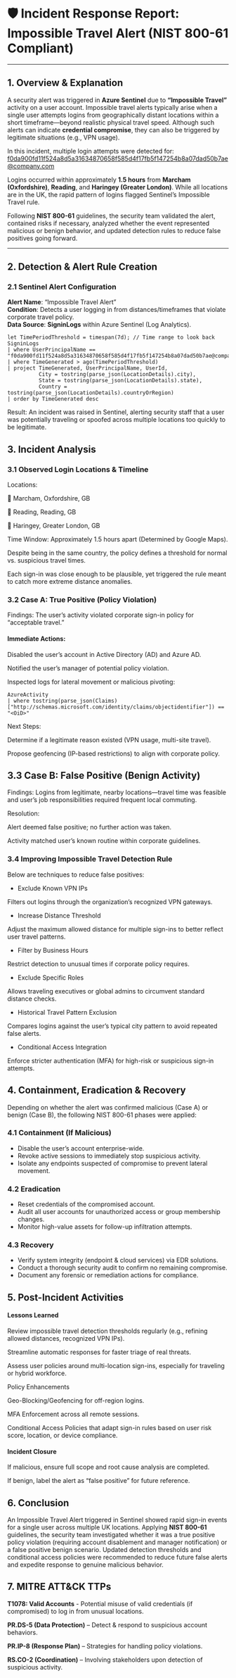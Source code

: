 # 🛡️ Incident Response Report: Impossible Travel Alert (NIST 800-61 Compliant)

---

## 1. Overview & Explanation
A security alert was triggered in **Azure Sentinel** due to **“Impossible Travel”** activity on a user account. Impossible travel alerts typically arise when a single user attempts logins from geographically distant locations within a short timeframe—beyond realistic physical travel speed. Although such alerts can indicate **credential compromise**, they can also be triggered by legitimate situations (e.g., VPN usage).

In this incident, multiple login attempts were detected for:
f0da900fd11f524a8d5a31634870658f585d4f17fb5f147254b8a07dad50b7ae@company.com

Logins occurred within approximately **1.5 hours** from **Marcham (Oxfordshire)**, **Reading**, and **Haringey (Greater London)**. While all locations are in the UK, the rapid pattern of logins flagged Sentinel’s Impossible Travel rule.

Following **NIST 800-61** guidelines, the security team validated the alert, contained risks if necessary, analyzed whether the event represented malicious or benign behavior, and updated detection rules to reduce false positives going forward.

---

## 2. Detection & Alert Rule Creation
### 2.1 Sentinel Alert Configuration
**Alert Name**: “Impossible Travel Alert”  
**Condition**: Detects a user logging in from distances/timeframes that violate corporate travel policy.  
**Data Source**: **SigninLogs** within Azure Sentinel (Log Analytics).

```kusto
let TimePeriodThreshold = timespan(7d); // Time range to look back
SigninLogs
| where UserPrincipalName == "f0da900fd11f524a8d5a31634870658f585d4f17fb5f147254b8a07dad50b7ae@company.com"
| where TimeGenerated > ago(TimePeriodThreshold)
| project TimeGenerated, UserPrincipalName, UserId, 
          City = tostring(parse_json(LocationDetails).city), 
          State = tostring(parse_json(LocationDetails).state), 
          Country = tostring(parse_json(LocationDetails).countryOrRegion)
| order by TimeGenerated desc
```

Result: An incident was raised in Sentinel, alerting security staff that a user was potentially traveling or spoofed across multiple locations too quickly to be legitimate.

## 3. Incident Analysis
### 3.1 Observed Login Locations & Timeline
Locations:

📍 Marcham, Oxfordshire, GB

📍 Reading, Reading, GB

📍 Haringey, Greater London, GB

Time Window: Approximately 1.5 hours apart (Determined by Google Maps).

Despite being in the same country, the policy defines a threshold for normal vs. suspicious travel times. 

Each sign-in was close enough to be plausible, yet triggered the rule meant to catch more extreme distance anomalies.

### 3.2 Case A: True Positive (Policy Violation)
Findings: The user’s activity violated corporate sign-in policy for “acceptable travel.”

#### Immediate Actions:

Disabled the user’s account in Active Directory (AD) and Azure AD.

Notified the user’s manager of potential policy violation.

Inspected logs for lateral movement or malicious pivoting:

```
AzureActivity
| where tostring(parse_json(Claims)["http://schemas.microsoft.com/identity/claims/objectidentifier"]) == "<OiD>"
```

Next Steps:

Determine if a legitimate reason existed (VPN usage, multi-site travel).

Propose geofencing (IP-based restrictions) to align with corporate policy.
## 3.3 Case B: False Positive (Benign Activity)
Findings: Logins from legitimate, nearby locations—travel time was feasible and user’s job responsibilities required frequent local commuting.

Resolution:

Alert deemed false positive; no further action was taken.

Activity matched user’s known routine within corporate guidelines.

### 3.4 Improving Impossible Travel Detection Rule

Below are techniques to reduce false positives:

- Exclude Known VPN IPs
  
Filters out logins through the organization’s recognized VPN gateways.

- Increase Distance Threshold
  
Adjust the maximum allowed distance for multiple sign-ins to better reflect user travel patterns.

- Filter by Business Hours
  
Restrict detection to unusual times if corporate policy requires.

- Exclude Specific Roles
  
Allows traveling executives or global admins to circumvent standard distance checks.

- Historical Travel Pattern Exclusion
  
Compares logins against the user’s typical city pattern to avoid repeated false alerts.

- Conditional Access Integration

Enforce stricter authentication (MFA) for high-risk or suspicious sign-in attempts.
## 4. Containment, Eradication & Recovery
Depending on whether the alert was confirmed malicious (Case A) or benign (Case B), the following NIST 800-61 phases were applied:

### 4.1 Containment (If Malicious)
- Disable the user’s account enterprise-wide.
- Revoke active sessions to immediately stop suspicious activity.
- Isolate any endpoints suspected of compromise to prevent lateral movement.
### 4.2 Eradication
- Reset credentials of the compromised account.
- Audit all user accounts for unauthorized access or group membership changes.
- Monitor high-value assets for follow-up infiltration attempts.
### 4.3 Recovery
- Verify system integrity (endpoint & cloud services) via EDR solutions.
- Conduct a thorough security audit to confirm no remaining compromise.
- Document any forensic or remediation actions for compliance.

## 5. Post-Incident Activities
#### Lessons Learned
Review impossible travel detection thresholds regularly (e.g., refining allowed distances, recognized VPN IPs).

Streamline automatic responses for faster triage of real threats.

Assess user policies around multi-location sign-ins, especially for traveling or hybrid workforce.

Policy Enhancements

Geo-Blocking/Geofencing for off-region logins.

MFA Enforcement across all remote sessions.

Conditional Access Policies that adapt sign-in rules based on user risk score, location, or device compliance.

#### Incident Closure
If malicious, ensure full scope and root cause analysis are completed.

If benign, label the alert as “false positive” for future reference.

## 6. Conclusion
An Impossible Travel Alert triggered in Sentinel showed rapid sign-in events for a single user across multiple UK locations. Applying **NIST 800-61** guidelines, the security team investigated whether it was a true positive policy violation (requiring account disablement and manager notification) or a false positive benign scenario. Updated detection thresholds and conditional access policies were recommended to reduce future false alerts and expedite response to genuine malicious behavior.

## 7. MITRE ATT&CK TTPs
**T1078: Valid Accounts** - Potential misuse of valid credentials (if compromised) to log in from unusual locations.

**PR.DS-5 (Data Protection)** – Detect & respond to suspicious account behaviors.

**PR.IP-8 (Response Plan)** – Strategies for handling policy violations.

**RS.CO-2 (Coordination)** – Involving stakeholders upon detection of suspicious activity.
